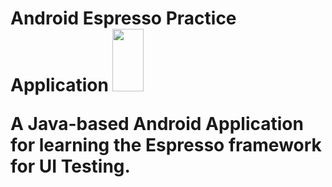 <h1>Android Espresso Practice Application <img src="https://camo.githubusercontent.com/737e7380383ffcd2f3b9bf55c678f3b368feb730/68747470733a2f2f6c68352e676f6f676c6575736572636f6e74656e742e636f6d2f2d453259504c6c56416c30552f564a556350726756432d492f414141414141414147464d2f416b715a6e354e387272632f773839302d68313030392f657370726573736f5f6c6f636b75702e706e67" height="100" width="50"</h1> 

A Java-based Android Application for learning the Espresso framework for UI Testing.
